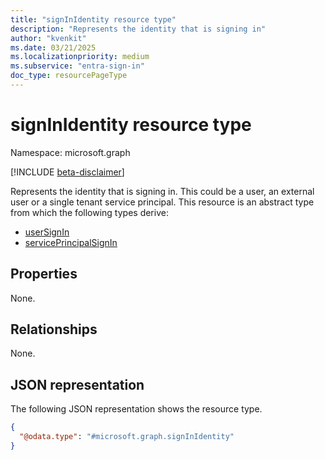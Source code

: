 ```yaml
---
title: "signInIdentity resource type"
description: "Represents the identity that is signing in"
author: "kvenkit"
ms.date: 03/21/2025
ms.localizationpriority: medium
ms.subservice: "entra-sign-in"
doc_type: resourcePageType
---
```


# signInIdentity resource type

Namespace: microsoft.graph

[!INCLUDE [beta-disclaimer](../../includes/beta-disclaimer.md)]

Represents the identity that is signing in. This could be a user, an external user or a single tenant service principal. This resource is an abstract type from which the following types derive:
- [userSignIn](../resources/usersignin.md)
- [servicePrincipalSignIn](../resources/serviceprincipalsignin.md)

## Properties
None.

## Relationships
None.

## JSON representation
The following JSON representation shows the resource type.
<!-- {
  "blockType": "resource",
  "@odata.type": "microsoft.graph.signInIdentity"
}
-->
``` json
{
  "@odata.type": "#microsoft.graph.signInIdentity"
}
```

